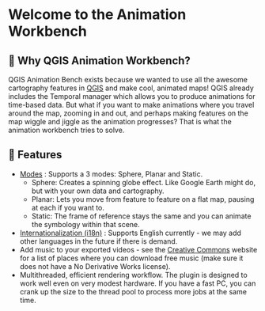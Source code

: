 # Welcome to the Animation Workbench

## 🤖 Why QGIS Animation Workbench?

QGIS Animation Bench exists because we wanted to use all the awesome cartography features in [QGIS](https://qgis.org) and make cool, animated maps!
QGIS already includes the Temporal manager which allows you to produce animations for time-based data. But what if you want to
make animations where you travel around the map, zooming in and out, and perhaps making features on the map wiggle and jiggle as the
animation progresses? That is what the animation workbench tries to solve.

## 🎨 Features

- [Modes](https://link-to-modes-doc.md) : Supports a 3 modes: Sphere, Planar and Static.
  - Sphere: Creates a spinning globe effect. Like Google Earth might do, but with your own data and cartography.
  - Planar: Lets you move from feature to feature on a flat map, pausing at each if you want to.
  - Static: The frame of reference stays the same and you can animate the symbology within that scene.
- [Internationalization (i18n)](https://github.com/nhn/tui.editor/tree/master/docs/en/i18n.md) : Supports English currently - we may add other languages in the future if there is demand.
- Add music to your exported videos - see the [Creative Commons](https://creativecommons.org/about/program-areas/arts-culture/arts-culture-resources/legalmusicforvideos/) website for a list of places where you can download free music (make sure it does not have a No Derivative Works license).
- Multithreaded, efficient rendering workflow. The plugin is designed to work well even on very modest hardware. If you have a fast PC, you can crank up the size to the thread pool to process more jobs at the same time.
